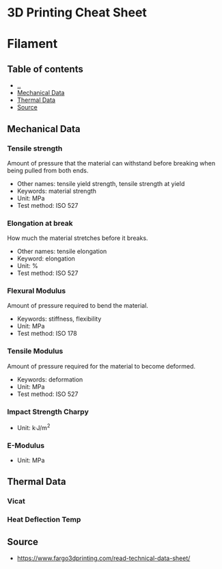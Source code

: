 # 3D Printing Cheat Sheet

# Filament

## Table of contents
* [&nldr;](../)
* [Mechanical Data](#mechanical-data)
* [Thermal Data](#thermal-data)
* [Source](#source)


## Mechanical Data


### Tensile strength
Amount of pressure that the material can withstand before breaking when being pulled from both ends.

  * Other names: tensile yield strength, tensile strength at yield
  * Keywords: material strength
  * Unit: MPa
  * Test method: ISO 527


### Elongation at break
How much the material stretches before it breaks.

  * Other names: tensile elongation
  * Keyword: elongation
  * Unit: %
  * Test method: ISO 527


### Flexural Modulus
Amount of pressure required to bend the material.

  * Keywords: stiffness, flexibility
  * Unit: MPa
  * Test method: ISO 178


### Tensile Modulus
Amount of pressure required for the material to become deformed.

  * Keywords: deformation
  * Unit: MPa
  * Test method: ISO 527


### Impact Strength Charpy

  * Unit: k·J/m<sup>2</sup>


### E-Modulus

  * Unit: MPa


## Thermal Data

### Vicat

### Heat Deflection Temp

## Source

  * https://www.fargo3dprinting.com/read-technical-data-sheet/
